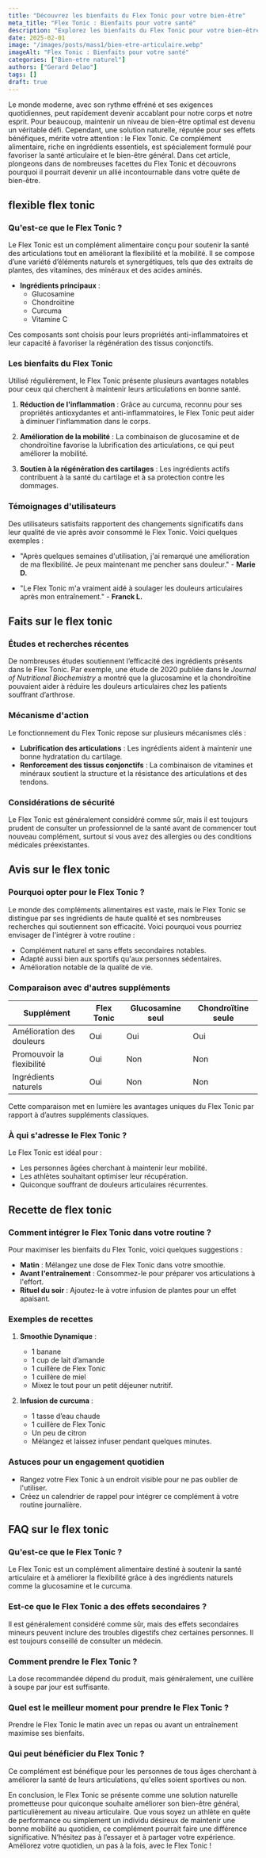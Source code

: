 ```yaml
---
title: "Découvrez les bienfaits du Flex Tonic pour votre bien-être"
meta_title: "Flex Tonic : Bienfaits pour votre santé"
description: "Explorez les bienfaits du Flex Tonic pour votre bien-être et votre santé articulaire avec notre guide complet."
date: 2025-02-01
image: "/images/posts/mass1/bien-etre-articulaire.webp"
imageAlt: "Flex Tonic : Bienfaits pour votre santé"
categories: ["Bien-etre naturel"]
authors: ["Gerard Delao"]
tags: []
draft: true
---
```


Le monde moderne, avec son rythme effréné et ses exigences quotidiennes, peut rapidement devenir accablant pour notre corps et notre esprit. Pour beaucoup, maintenir un niveau de bien-être optimal est devenu un véritable défi. Cependant, une solution naturelle, réputée pour ses effets bénéfiques, mérite votre attention : le Flex Tonic. Ce complément alimentaire, riche en ingrédients essentiels, est spécialement formulé pour favoriser la santé articulaire et le bien-être général. Dans cet article, plongeons dans de nombreuses facettes du Flex Tonic et découvrons pourquoi il pourrait devenir un allié incontournable dans votre quête de bien-être.

## flexible flex tonic

### Qu'est-ce que le Flex Tonic ?

Le Flex Tonic est un complément alimentaire conçu pour soutenir la santé des articulations tout en améliorant la flexibilité et la mobilité. Il se compose d’une variété d’éléments naturels et synergétiques, tels que des extraits de plantes, des vitamines, des minéraux et des acides aminés.

- **Ingrédients principaux** : 
  - Glucosamine 
  - Chondroïtine 
  - Curcuma
  - Vitamine C

Ces composants sont choisis pour leurs propriétés anti-inflammatoires et leur capacité à favoriser la régénération des tissus conjonctifs.

### Les bienfaits du Flex Tonic

Utilisé régulièrement, le Flex Tonic présente plusieurs avantages notables pour ceux qui cherchent à maintenir leurs articulations en bonne santé.

1. **Réduction de l'inflammation** : Grâce au curcuma, reconnu pour ses propriétés antioxydantes et anti-inflammatoires, le Flex Tonic peut aider à diminuer l'inflammation dans le corps.
   
2. **Amélioration de la mobilité** : La combinaison de glucosamine et de chondroïtine favorise la lubrification des articulations, ce qui peut améliorer la mobilité.

3. **Soutien à la régénération des cartilages** : Les ingrédients actifs contribuent à la santé du cartilage et à sa protection contre les dommages.

### Témoignages d'utilisateurs

Des utilisateurs satisfaits rapportent des changements significatifs dans leur qualité de vie après avoir consommé le Flex Tonic. Voici quelques exemples :

- "Après quelques semaines d'utilisation, j'ai remarqué une amélioration de ma flexibilité. Je peux maintenant me pencher sans douleur." - **Marie D.**

- "Le Flex Tonic m'a vraiment aidé à soulager les douleurs articulaires après mon entraînement." - **Franck L.**

## Faits sur le flex tonic

### Études et recherches récentes

De nombreuses études soutiennent l’efficacité des ingrédients présents dans le Flex Tonic. Par exemple, une étude de 2020 publiée dans le *Journal of Nutritional Biochemistry* a montré que la glucosamine et la chondroïtine pouvaient aider à réduire les douleurs articulaires chez les patients souffrant d’arthrose.

### Mécanisme d'action

Le fonctionnement du Flex Tonic repose sur plusieurs mécanismes clés :

- **Lubrification des articulations** : Les ingrédients aident à maintenir une bonne hydratation du cartilage.
- **Renforcement des tissus conjonctifs** : La combinaison de vitamines et minéraux soutient la structure et la résistance des articulations et des tendons.

### Considérations de sécurité

Le Flex Tonic est généralement considéré comme sûr, mais il est toujours prudent de consulter un professionnel de la santé avant de commencer tout nouveau complément, surtout si vous avez des allergies ou des conditions médicales préexistantes.

## Avis sur le flex tonic

### Pourquoi opter pour le Flex Tonic ?

Le monde des compléments alimentaires est vaste, mais le Flex Tonic se distingue par ses ingrédients de haute qualité et ses nombreuses recherches qui soutiennent son efficacité. Voici pourquoi vous pourriez envisager de l'intégrer à votre routine :

- Complément naturel et sans effets secondaires notables.
- Adapté aussi bien aux sportifs qu'aux personnes sédentaires.
- Amélioration notable de la qualité de vie.

### Comparaison avec d'autres suppléments

| Supplément         | Flex Tonic    | Glucosamine seul | Chondroïtine seule |
|--------------------|---------------|------------------|--------------------|
| Amélioration des douleurs | Oui           | Oui              | Oui                |
| Promouvoir la flexibilité  | Oui           | Non              | Non                |
| Ingrédients naturels | Oui           | Non              | Non                |

Cette comparaison met en lumière les avantages uniques du Flex Tonic par rapport à d’autres suppléments classiques.

### À qui s'adresse le Flex Tonic ?

Le Flex Tonic est idéal pour :

- Les personnes âgées cherchant à maintenir leur mobilité.
- Les athlètes souhaitant optimiser leur récupération.
- Quiconque souffrant de douleurs articulaires récurrentes.

## Recette de flex tonic

### Comment intégrer le Flex Tonic dans votre routine ?

Pour maximiser les bienfaits du Flex Tonic, voici quelques suggestions :

- **Matin** : Mélangez une dose de Flex Tonic dans votre smoothie.
- **Avant l'entraînement** : Consommez-le pour préparer vos articulations à l'effort.
- **Rituel du soir** : Ajoutez-le à votre infusion de plantes pour un effet apaisant.

### Exemples de recettes

1. **Smoothie Dynamique** :
   - 1 banane
   - 1 cup de lait d’amande
   - 1 cuillère de Flex Tonic
   - 1 cuillère de miel
   - Mixez le tout pour un petit déjeuner nutritif.

2. **Infusion de curcuma** :
   - 1 tasse d’eau chaude
   - 1 cuillère de Flex Tonic
   - Un peu de citron
   - Mélangez et laissez infuser pendant quelques minutes.

### Astuces pour un engagement quotidien

- Rangez votre Flex Tonic à un endroit visible pour ne pas oublier de l'utiliser.
- Créez un calendrier de rappel pour intégrer ce complément à votre routine journalière.

## FAQ sur le flex tonic

### Qu'est-ce que le Flex Tonic ?

Le Flex Tonic est un complément alimentaire destiné à soutenir la santé articulaire et à améliorer la flexibilité grâce à des ingrédients naturels comme la glucosamine et le curcuma.

### Est-ce que le Flex Tonic a des effets secondaires ?

Il est généralement considéré comme sûr, mais des effets secondaires mineurs peuvent inclure des troubles digestifs chez certaines personnes. Il est toujours conseillé de consulter un médecin.

### Comment prendre le Flex Tonic ?

La dose recommandée dépend du produit, mais généralement, une cuillère à soupe par jour est suffisante. 

### Quel est le meilleur moment pour prendre le Flex Tonic ?

Prendre le Flex Tonic le matin avec un repas ou avant un entraînement maximise ses bienfaits.

### Qui peut bénéficier du Flex Tonic ?

Ce complément est bénéfique pour les personnes de tous âges cherchant à améliorer la santé de leurs articulations, qu'elles soient sportives ou non.

En conclusion, le Flex Tonic se présente comme une solution naturelle prometteuse pour quiconque souhaite améliorer son bien-être général, particulièrement au niveau articulaire. Que vous soyez un athlète en quête de performance ou simplement un individu désireux de maintenir une bonne mobilité au quotidien, ce complément pourrait faire une différence significative. N’hésitez pas à l’essayer et à partager votre expérience. Améliorez votre quotidien, un pas à la fois, avec le Flex Tonic !

